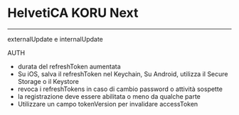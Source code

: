 # HelvetiCA KORU Next

---

externalUpdate e internalUpdate

AUTH

- durata del refreshToken aumentata
- Su iOS, salva il refreshToken nel Keychain, Su Android, utilizza il Secure Storage o il Keystore
- revoca i refreshTokens in caso di cambio password o attività sospette
- la registrazione deve essere abilitata o meno da qualche parte
- Utilizzare un campo tokenVersion per invalidare accessToken
